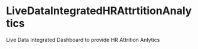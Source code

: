 # LiveDataIntegratedHRAttrtitionAnalytics
Live Data Integrated Dashboard to provide HR Attrition Anlytics
